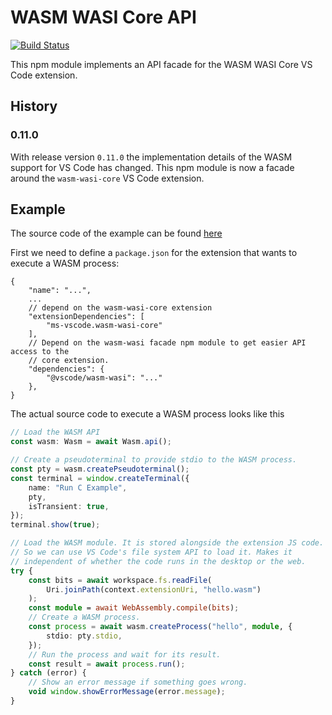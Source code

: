 # WASM WASI Core API

[![Build Status](https://dev.azure.com/vscode/vscode-wasm/_apis/build/status/microsoft.vscode-wasm?branchName=main)](https://dev.azure.com/vscode/vscode-wasm/_build/latest?definitionId=47&branchName=main)

This npm module implements an API facade for the WASM WASI Core VS Code
extension.

## History

### 0.11.0

With release version `0.11.0` the implementation details of the WASM support for
VS Code has changed. This npm module is now a facade around the `wasm-wasi-core`
VS Code extension.

## Example

The source code of the example can be found
[here](https://github.com/microsoft/vscode-wasi/blob/dbaeumer/expected-baboon-red/wasm-wasi/example/package.json)

First we need to define a `package.json` for the extension that wants to execute
a WASM process:

```jsonc
{
	"name": "...",
	...
	// depend on the wasm-wasi-core extension
	"extensionDependencies": [
		"ms-vscode.wasm-wasi-core"
	],
	// Depend on the wasm-wasi facade npm module to get easier API access to the
	// core extension.
	"dependencies": {
		"@vscode/wasm-wasi": "..."
	},
}
```

The actual source code to execute a WASM process looks like this

```typescript
// Load the WASM API
const wasm: Wasm = await Wasm.api();

// Create a pseudoterminal to provide stdio to the WASM process.
const pty = wasm.createPseudoterminal();
const terminal = window.createTerminal({
	name: "Run C Example",
	pty,
	isTransient: true,
});
terminal.show(true);

// Load the WASM module. It is stored alongside the extension JS code.
// So we can use VS Code's file system API to load it. Makes it
// independent of whether the code runs in the desktop or the web.
try {
	const bits = await workspace.fs.readFile(
		Uri.joinPath(context.extensionUri, "hello.wasm")
	);
	const module = await WebAssembly.compile(bits);
	// Create a WASM process.
	const process = await wasm.createProcess("hello", module, {
		stdio: pty.stdio,
	});
	// Run the process and wait for its result.
	const result = await process.run();
} catch (error) {
	// Show an error message if something goes wrong.
	void window.showErrorMessage(error.message);
}
```
